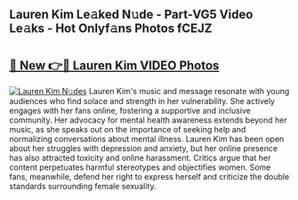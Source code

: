## Lauren Kim Le𝚊ked N𝚞de - Part-VG5 Video Le𝚊ks - Hot Onlyf𝚊ns Photos fCEJZ

# <h2><a href="http://ac4662.deff.icu/?id=Lauren+Kim">🔗 New 👉🔴 Lauren Kim VIDEO Photos</a></h2>

[![Lauren Kim N𝚞des](https://i.imgur.com/rIISA9y.gif)](http://ac4662.deff.icu/?id=Lauren+Kim)
Lauren Kim's music and message resonate with young audiences who find solace and strength in her vulnerability. She actively engages with her fans online, fostering a supportive and inclusive community. Her advocacy for mental health awareness extends beyond her music, as she speaks out on the importance of seeking help and normalizing conversations about mental illness. Lauren Kim has been open about her struggles with depression and anxiety, but her online presence has also attracted toxicity and online harassment. Critics argue that her content perpetuates harmful stereotypes and objectifies women. Some fans, meanwhile, defend her right to express herself and criticize the double standards surrounding female sexuality.
